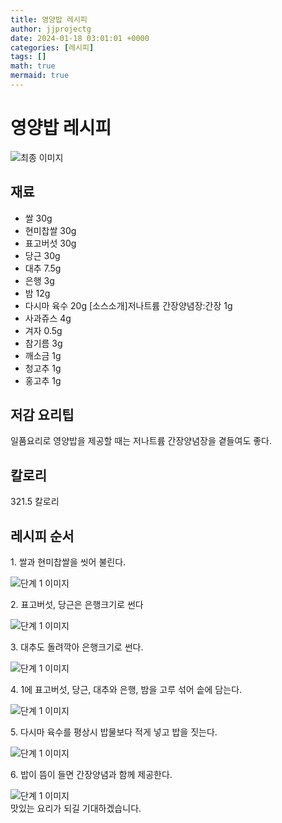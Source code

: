 ```yaml
---
title: 영양밥 레시피
author: jjprojectg
date: 2024-01-18 03:01:01 +0000
categories: [레시피]
tags: []
math: true
mermaid: true
---
```

<meta name="og:type" content="website"/>
<meta charset="UTF-8"/>
<div class="header">
  <h1>영양밥 레시피</h1>
</div>

<div class="container my-4">
  <div class="row">
    <div class="col-12 col-md-6">
      <div class="recipe-image">
        <img src="http://www.foodsafetykorea.go.kr/uploadimg/20141117/20141117053343_1416213223105.jpg" class="step-image" alt="최종 이미지"/>
      </div>
    </div>
    <div class="col-12 col-md-6">
      <div class="ingredients">
        <h2>재료</h2>
        <ul class="card">
          <li> 쌀 30g </li>
          <li>  현미찹쌀 30g </li>
          <li>  표고버섯 30g </li>
          <li>  당근 30g </li>
          <li>  대추 7.5g </li>
          <li>  은행 3g </li>
          <li>  밤 12g </li>
          <li>  다시마 육수 20g [소스소개]저나트륨 간장양념장:간장 1g </li>
          <li>  사과쥬스 4g </li>
          <li>  겨자 0.5g </li>
          <li>  참기름 3g </li>
          <li>  깨소금 1g </li>
          <li>  청고추 1g </li>
          <li>  홍고추 1g </li>
</ul>
      </div>
    </div>
    <div class="col-12 col-md-6">
      <div class="ingredients">
        <h2>저감 요리팁</h2>
        <div class="card"> 
          <p>
            일품요리로 영양밥을 제공할 때는 저나트륨 간장양념장을 곁들여도 좋다.
          </p>
        </div>
      </div>
      <div class="ingredients">
        <h2>칼로리</h2>
        <div class="card"> 
          <p>
            321.5 칼로리
          </p>
        </div>
      </div>
    </div>
  </div>

  <h2 class="my-4">레시피 순서</h2>
  <div class="card recipe-card">
    <div class="card-body recipe-step">
      <p class="card-text step-description">1. 쌀과 현미찹쌀을 씻어 불린다.</p>
      <img src="http://www.foodsafetykorea.go.kr/uploadimg/cook/792-1.jpg" alt="단계 1 이미지" class="step-image"/>
    </div>
  </div>
  <div class="card recipe-card">
    <div class="card-body recipe-step">
      <p class="card-text step-description">2. 표고버섯, 당근은 은행크기로 썬다</p>
      <img src="http://www.foodsafetykorea.go.kr/uploadimg/cook/792-2.jpg" alt="단계 1 이미지" class="step-image"/>
    </div>
  </div>
  <div class="card recipe-card">
    <div class="card-body recipe-step">
      <p class="card-text step-description">3. 대추도 돌려깍아 은행크기로 썬다.</p>
      <img src="http://www.foodsafetykorea.go.kr/uploadimg/cook/792-3.jpg" alt="단계 1 이미지" class="step-image"/>
    </div>
  </div>
  <div class="card recipe-card">
    <div class="card-body recipe-step">
      <p class="card-text step-description">4. 1에 표고버섯, 당근, 대추와 은행, 밤을 고루 섞어 솥에 담는다.</p>
      <img src="http://www.foodsafetykorea.go.kr/uploadimg/cook/792-4.jpg" alt="단계 1 이미지" class="step-image"/>
    </div>
  </div>
  <div class="card recipe-card">
    <div class="card-body recipe-step">
      <p class="card-text step-description">5. 다시마 육수를 평상시 밥물보다 적게 넣고 밥을 짓는다.</p>
      <img src="http://www.foodsafetykorea.go.kr/uploadimg/cook/792-5.jpg" alt="단계 1 이미지" class="step-image"/>
    </div>
  </div>
  <div class="card recipe-card">
    <div class="card-body recipe-step">
      <p class="card-text step-description">6. 밥이 뜸이 들면 간장양념과 함께 제공한다.</p>
      <img src="http://www.foodsafetykorea.go.kr/uploadimg/cook/792-6.jpg" alt="단계 1 이미지" class="step-image"/>
    </div>
  </div>

</div>
맛있는 요리가 되길 기대하겠습니다.
